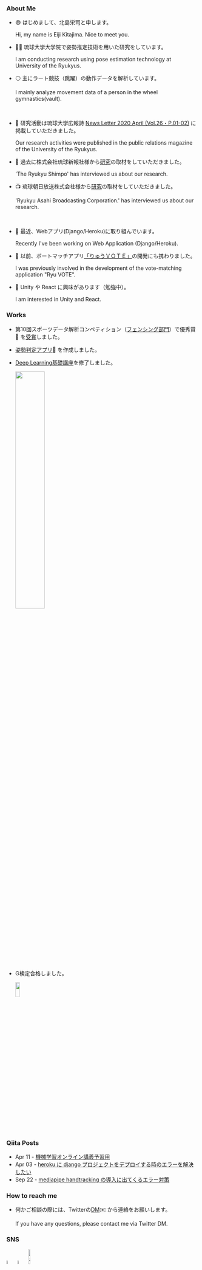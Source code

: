 <!--
**ai-coach-eiji/ai-coach-eiji** is a ✨ _special_ ✨ repository because its `README.md` (this file) appears on your GitHub profile.
-->

### About Me

- 😄 はじめまして、北島栄司と申します。

     Hi, my name is Eiji Kitajima. Nice to meet you.


- 🧑‍🎓 琉球大学大学院で姿勢推定技術を用いた研究をしています。

     I am conducting research using pose estimation technology at University of the Ryukyus.


- ⚪ 主にラート競技（跳躍）の動作データを解析しています。

     I mainly analyze movement data of a person in the wheel gymnastics(vault).

<br>

- 📙 研究活動は琉球大学広報詩 [News Letter 2020 April (Vol.26・P.01-02)](https://www.u-ryukyu.ac.jp/aboutus/%e7%90%89%e5%a4%a7%e3%81%ae%e5%88%8a%e8%a1%8c%e7%89%a9/news-letter-backnumber/) に掲載していただきました。

     Our research activities were published in the public relations magazine of the University of the Ryukyus.
 

- 📰  過去に株式会社琉球新報社様から[研究](https://ryukyushimpo.jp/news/entry-985832.html)の取材をしていただきました。

     'The Ryukyu Shimpo' has interviewed us about our research.

- 📺  琉球朝日放送株式会社様から[研究](https://www.qab.co.jp/news/20211119144434.html)の取材をしていただきました。

     'Ryukyu Asahi Broadcasting Corporation.' has interviewed us about our research.
 
<br>

- 🔆  最近、Webアプリ(Django/Heroku)に取り組んでいます。

     Recently I've been working on Web Application (Django/Heroku).

- 📰  以前、ボートマッチアプリ[「りゅうＶＯＴＥ」](https://ryukyushimpo.jp/news/entry-1134167.html)の開発にも携わりました。

     I was previously involved in the development of the vote-matching application "Ryu VOTE".
 

- 🔰 Unity や React に興味があります（勉強中）。

     I am interested in Unity and React.


### Works

- 第10回スポーツデータ解析コンペティション（[フェンシング部門](https://sports.ywebsys.net/news/archives/0014/)）で優秀賞🥇 を[受賞](https://ryukyushimpo.jp/news/entry-1297836.html)しました。
- [姿勢判定アプリ](https://ai-coach-eiji-handstand-v2.herokuapp.com/)🤸 を作成しました。
- [Deep Learning基礎講座](https://deeplearning.jp/lectures/dlb2021/)を修了しました。

  [<img src="https://user-images.githubusercontent.com/81530619/127811236-8e6a0d3d-35bb-4987-9ddd-18299eeade6f.png" width="40%" height="40%">](https://deeplearning.jp/lectures/dlb2021/)
  
- G検定合格しました。

  [<img src="https://user-images.githubusercontent.com/81530619/144696428-1aa05ee2-541f-4dc8-88ce-4369082259e0.png" width="15%" height="10%">](https://www.jdla.org/news/20211119001/)




### Qiita Posts

- Apr 11 - [機械学習オンライン講義予習用](https://qiita.com/soyeiji1220/items/b70fb9d621e04c678fd1)
- Apr 03 - [heroku に django プロジェクトをデプロイする時のエラーを解決したい](https://qiita.com/soyeiji1220/items/651e40a90904e028795d)
- Sep 22 - [mediapipe handtracking の導入に出てくるエラー対策](https://qiita.com/soyeiji1220/items/732d125a35dd26d89036)


### How to reach me

- 何かご相談の際には、Twitterの[DM](https://twitter.com/messages/compose?recipient_id=3926021412)✉️ から連絡をお願いします。

  If you have any questions, please contact me via Twitter DM. 


### SNS
[<img src="https://user-images.githubusercontent.com/81530619/113411481-d468bc80-93f0-11eb-8157-c5b954ac473c.png" alt="alt text" width="5%" height="5%">](https://twitter.com/1220castillo) [<img src="https://user-images.githubusercontent.com/81530619/113412155-83f25e80-93f2-11eb-8542-73e41efef46b.png" alt="alt text" width="5%" height="5%">](https://qiita.com/soyeiji1220) [<img src="https://user-images.githubusercontent.com/81530619/144696428-1aa05ee2-541f-4dc8-88ce-4369082259e0.png" alt="alt text" width="10%" height="10%">](https://nlp.netlearning.co.jp/ns/portal/openbadge/#/public/assertions/user/eTVnYjJRRENxa2MxN1ZodmtoTmwyZz09)
